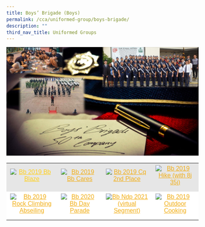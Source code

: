 ```yaml
---
title: Boys’ Brigade (Boys)
permalink: /cca/uniformed-group/boys-brigade/
description: ""
third_nav_title: Uniformed Groups
---
```

![](/images/CCA-Website-Main-Photo.jpeg)

<table width="100%" style="box-sizing: inherit; border-collapse: collapse; border-spacing: 0px; max-width: 100%; color: rgb(34, 34, 34); font-family: &quot;Source Sans Pro&quot;, sans-serif; font-size: 16px; font-style: normal; font-variant-ligatures: normal; font-variant-caps: normal; font-weight: 400; letter-spacing: normal; orphans: 2; text-align: start; text-transform: none; white-space: normal; widows: 2; word-spacing: 0px; -webkit-text-stroke-width: 0px; background-color: rgb(255, 255, 255); text-decoration-thickness: initial; text-decoration-style: initial; text-decoration-color: initial;"><tbody style="box-sizing: inherit;"><tr style="box-sizing: inherit; background: rgb(230, 230, 230);"><td style="box-sizing: inherit; padding: 5px 10px; width: 213px; text-align: center;"><a href="![](/images/1_BB-2019-BB-Blaze-150x150.jpeg)" style="box-sizing: inherit; background-color: transparent; transition: all 0.25s ease-in-out 0s; outline: 0px; color: rgb(255, 208, 26); text-decoration: underline;"><img class="alignnone size-thumbnail wp-image-21211" src="https://ganengsengsch.moe.edu.sg/wp-content/uploads/2021/08/BB-2019-BB-Blaze-150x150.jpg" alt="Bb 2019 Bb Blaze" width="150" height="150" style="box-sizing: inherit; border: 0px; vertical-align: middle; max-width: 100%; height: auto; margin-bottom: 10px;"></a></td><td style="box-sizing: inherit; padding: 5px 10px; width: 193px; text-align: center;"><a href="![](/images/2_BB-2019-BB-CARES-150x150.jpeg)" style="box-sizing: inherit; background-color: transparent; transition: all 0.25s ease-in-out 0s; color: rgb(241, 174, 22); text-decoration: underline;"><img class="alignnone size-thumbnail wp-image-21213" src="https://ganengsengsch.moe.edu.sg/wp-content/uploads/2021/08/BB-2019-BB-CARES-150x150.jpg" alt="Bb 2019 Bb Cares" width="150" height="150" style="box-sizing: inherit; border: 0px; vertical-align: middle; max-width: 100%; height: auto; margin-bottom: 10px;"></a></td><td style="box-sizing: inherit; padding: 5px 10px; width: 193px; text-align: center;"><a href="![](/images/3_BB-2019-CQ-2nd-Place-150x150.jpeg)" style="box-sizing: inherit; background-color: transparent; transition: all 0.25s ease-in-out 0s; color: rgb(241, 174, 22); text-decoration: underline;"><img class="alignnone size-thumbnail wp-image-21214" src="https://ganengsengsch.moe.edu.sg/wp-content/uploads/2021/08/BB-2019-CQ-2nd-Place-150x150.jpg" alt="Bb 2019 Cq 2nd Place" width="150" height="150" style="box-sizing: inherit; border: 0px; vertical-align: middle; max-width: 100%; height: auto; margin-bottom: 10px;"></a></td><td style="box-sizing: inherit; padding: 5px 10px; width: 194px; text-align: center;"><a href="![](/images/4_BB-2019-Hike-with-8J-_-35J-150x150.jpeg)" style="box-sizing: inherit; background-color: transparent; transition: all 0.25s ease-in-out 0s; color: rgb(241, 174, 22); text-decoration: underline;"><img class="alignnone size-thumbnail wp-image-21215" src="https://ganengsengsch.moe.edu.sg/wp-content/uploads/2021/08/BB-2019-Hike-with-8J-_-35J-150x150.jpg" alt="Bb 2019 Hike (with 8j 35j)" width="150" height="150" style="box-sizing: inherit; border: 0px; vertical-align: middle; max-width: 100%; height: auto; margin-bottom: 10px;"></a></td></tr><tr style="box-sizing: inherit; background: rgb(255, 255, 255);"><td style="box-sizing: inherit; padding: 5px 10px; width: 213px; text-align: center;"><a href="![](/images/5_BB-2019-Rock-Climbing-_-Abseiling-150x150.jpeg)" style="box-sizing: inherit; background-color: transparent; transition: all 0.25s ease-in-out 0s; color: rgb(241, 174, 22); text-decoration: underline;"><img class="alignnone size-thumbnail wp-image-21216" src="https://ganengsengsch.moe.edu.sg/wp-content/uploads/2021/08/BB-2019-Rock-Climbing-_-Abseiling-150x150.jpg" alt="Bb 2019 Rock Climbing Abseiling" width="150" height="150" style="box-sizing: inherit; border: 0px; vertical-align: middle; max-width: 100%; height: auto; margin-bottom: 10px;"></a></td><td style="box-sizing: inherit; padding: 5px 10px; width: 193px; text-align: center;"><a href="![](/images/6_BB-2020-BB-Day-Parade-150x150.jpeg)" style="box-sizing: inherit; background-color: transparent; transition: all 0.25s ease-in-out 0s; color: rgb(241, 174, 22); text-decoration: underline;"><img class="alignnone size-thumbnail wp-image-21217" src="https://ganengsengsch.moe.edu.sg/wp-content/uploads/2021/08/BB-2020-BB-Day-Parade-150x150.jpg" alt="Bb 2020 Bb Day Parade" width="150" height="150" style="box-sizing: inherit; border: 0px; vertical-align: middle; max-width: 100%; height: auto; margin-bottom: 10px;"></a></td><td style="box-sizing: inherit; padding: 5px 10px; width: 193px; text-align: center;"><a href="![](/images/7_BB-NDP-2021-Virtual-Segment-150x150.jpeg)" style="box-sizing: inherit; background-color: transparent; transition: all 0.25s ease-in-out 0s; color: rgb(241, 174, 22); text-decoration: underline;"><img class="alignnone size-thumbnail wp-image-21218" src="https://ganengsengsch.moe.edu.sg/wp-content/uploads/2021/08/BB-NDP-2021-Virtual-Segment-150x150.jpg" alt="Bb Ndp 2021 (virtual Segment)" width="150" height="150" style="box-sizing: inherit; border: 0px; vertical-align: middle; max-width: 100%; height: auto; margin-bottom: 10px;"></a></td><td style="box-sizing: inherit; padding: 5px 10px; width: 194px; text-align: center;"><a href="https://ganengsengsch.moe.edu.sg/wp-content/uploads/2021/08/BB-2019-Outdoor-Cooking-scaled.jpg" style="box-sizing: inherit; background-color: transparent; transition: all 0.25s ease-in-out 0s; color: rgb(241, 174, 22); text-decoration: underline;"><img class="alignnone size-thumbnail wp-image-21219" src="https://ganengsengsch.moe.edu.sg/wp-content/uploads/2021/08/BB-2019-Outdoor-Cooking-150x150.jpg" alt="Bb 2019 Outdoor Cooking" width="150" height="150" style="box-sizing: inherit; border: 0px; vertical-align: middle; max-width: 100%; height: auto; margin-bottom: 10px;"></a></td></tr></tbody></table>